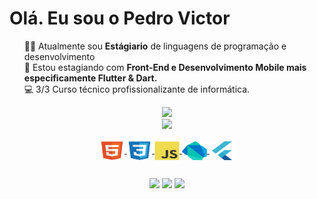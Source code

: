 <h1>Olá. Eu sou o Pedro Victor</h1>
<div>
  <ul type='none'>
    <li> 👨‍💻 Atualmente sou <strong>Estágiario</strong> de linguagens de programação e desenvolvimento </l1> 
    <li> 📱 Estou estagiando com <strong>Front-End e Desenvolvimento Mobile mais especificamente Flutter & Dart.</strong>
    <li> 💻 3/3 Curso técnico profissionalizante de informática.</li>
    <li></li>
</div>



</ul>
<div align="center">
  <a href="https://github.com/pedrovictormotasilva">
  <img height="180em" src="https://github-readme-stats.vercel.app/api?username=pedrovictormotasilva&show_icons=true&theme=dark&include_all_commits=true&count_private=true"/>
    <br>
  <img height="180em" src="https://github-readme-stats.vercel.app/api/top-langs/?username=pedrovictormotasilva&layout=compact&langs_count=7&theme=dark"/>
</div>
  <div style="display: inline_block", align="center"><br>
  <img align="center" alt="Pedro-HTML" height="30" width="40" src="https://raw.githubusercontent.com/devicons/devicon/master/icons/html5/html5-original.svg">
  <img align="center" alt="Pedro-CSS" height="30" width="40" src="https://raw.githubusercontent.com/devicons/devicon/master/icons/css3/css3-original.svg">
     <img align="center" alt="Pedro-javascript" height="30" width="40" src="https://raw.githubusercontent.com/devicons/devicon/master/icons/javascript/javascript-original.svg">
    <img align="center" alt="Pedro-dart" height="30" width="40" src="https://raw.githubusercontent.com/devicons/devicon/master/icons/dart/dart-original.svg">
    <img align="center" alt="Pedro-flutter" height="30" width="40" src="https://raw.githubusercontent.com/devicons/devicon/master/icons/flutter/flutter-original.svg">
   
  
    
 </div>
  
##
  
  <div align="center"> 
  <a href="https://instagram.com/pedrovic_mota" target="_blank"><img src="https://img.shields.io/badge/-Instagram-%23E4405F?style=for-the-badge&logo=instagram&logoColor=white" target="_blank"></a>
  <a href = "mailto:motasilvapedrovictor@gmail.com"><img src="https://img.shields.io/badge/-Gmail-%23333?style=for-the-badge&logo=gmail&logoColor=white" target="_blank"></a>
  <a href="https://www.linkedin.com/in/pedro-victor-mota-silva-139230313?utm_source=share&utm_campaign=share_via&utm_content=profile&utm_medium=ios_app" target="_blank"><img src="https://img.shields.io/badge/-LinkedIn-%230077B5?style=for-the-badge&logo=linkedin&logoColor=white" target="_blank"></a> 
</div>




